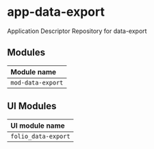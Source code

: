 # app-data-export
Application Descriptor Repository for data-export
## Modules

| Module name        |
|:-------------------|
| `mod-data-export` |

## UI Modules

| UI module name          |
|:------------------------|
| `folio_data-export`       |
